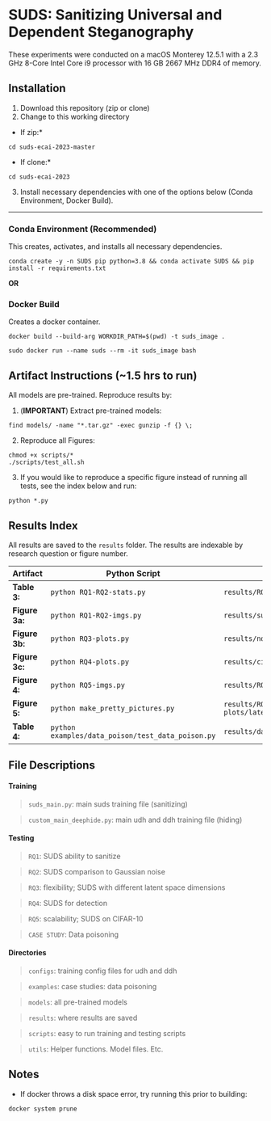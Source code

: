 # SUDS: Sanitizing Universal and Dependent Steganography
These experiments were conducted on a macOS Monterey 12.5.1 with a 2.3 GHz 8-Core Intel Core i9 processor with 16 GB 2667 MHz DDR4 of memory.

## Installation
1. Download this repository (zip or clone)
2. Change to this working directory
* If zip:*
```
cd suds-ecai-2023-master
```
* If clone:*
```
cd suds-ecai-2023
```
3. Install necessary dependencies with one of the options below (Conda Environment, Docker Build).
---
### Conda Environment (Recommended)
This creates, activates, and installs all necessary dependencies.
```
conda create -y -n SUDS pip python=3.8 && conda activate SUDS && pip install -r requirements.txt
```
**OR**

### Docker Build
Creates a docker container.
```
docker build --build-arg WORKDIR_PATH=$(pwd) -t suds_image . 
```

```
sudo docker run --name suds --rm -it suds_image bash
```


## Artifact Instructions (~1.5 hrs to run)
All models are pre-trained. Reproduce results by:
1. (**IMPORTANT**) Extract pre-trained models:
```
find models/ -name "*.tar.gz" -exec gunzip -f {} \;
```
2. Reproduce all Figures:
```
chmod +x scripts/*
./scripts/test_all.sh
```

3. If you would like to reproduce a specific figure instead of running all tests, see the index below and run:
```
python *.py
```

## Results Index
All results are saved to the `results` folder. The results are indexable by research question or figure number.

| Artifact | Python Script | Result Location |
| -------- | -------- | -------- |
| **Table 3:** | `python RQ1-RQ2-stats.py` | `results/RQ1-RQ2-stats/all_img_stats.txt` |
| **Figure 3a:** |  `python RQ1-RQ2-imgs.py` | `results/suds-pretty-picture.pdf` |
| **Figure 3b:** | `python RQ3-plots.py` | `results/noise-pretty-picture.pdf` |
| **Figure 3c:** |  `python RQ4-plots.py` | `results/cifar-suds-pretty-picture.pdf` |
| **Figure 4:** | `python RQ5-imgs.py` | `results/RQ3-plots/zsize_results.pdf` |
| **Figure 5:** | `python make_pretty_pictures.py` | `results/RQ4-plots/latent_mappings_plot_compact.pdf` |
| **Table 4:** |  `python examples/data_poison/test_data_poison.py` | `results/data_poison/classification_results.txt` |


## File Descriptions
#### Training
> `suds_main.py`: main suds training file (sanitizing)

> `custom_main_deephide.py`: main udh and ddh training file (hiding)


#### Testing
> `RQ1`: SUDS ability to sanitize

> `RQ2`: SUDS comparison to Gaussian noise

> `RQ3`: flexibility; SUDS with different latent space dimensions

> `RQ4`: SUDS for detection

> `RQ5`: scalability; SUDS on CIFAR-10

> `CASE STUDY`: Data poisoning

#### Directories
> `configs`: training config files for udh and ddh

> `examples`: case studies: data poisoning

> `models`: all pre-trained models

> `results`: where results are saved

> `scripts`: easy to run training and testing scripts

> `utils`: Helper functions. Model files. Etc.

## Notes
- If docker throws a disk space error, try running this prior to building:
```
docker system prune
```

